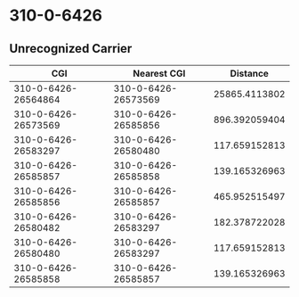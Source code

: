 # 310-0-6426
## Unrecognized Carrier


| CGI | Nearest CGI | Distance |
|-----|-------------|----------|
| 310-0-6426-26564864 | 310-0-6426-26573569 | 25865.4113802 |
| 310-0-6426-26573569 | 310-0-6426-26585856 | 896.392059404 |
| 310-0-6426-26583297 | 310-0-6426-26580480 | 117.659152813 |
| 310-0-6426-26585857 | 310-0-6426-26585858 | 139.165326963 |
| 310-0-6426-26585856 | 310-0-6426-26585857 | 465.952515497 |
| 310-0-6426-26580482 | 310-0-6426-26583297 | 182.378722028 |
| 310-0-6426-26580480 | 310-0-6426-26583297 | 117.659152813 |
| 310-0-6426-26585858 | 310-0-6426-26585857 | 139.165326963 |
